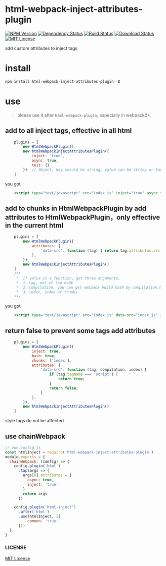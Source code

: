 html-webpack-inject-attributes-plugin
=======================

[![NPM Version][npm-image]][npm-url]
[![Dependency Status][david-image]][npm-url]
[![Build Status][travis-image]][travis-url]
[![Download Status][dt-image]][npm-url]
[![MIT License][license-image]][license-url]


add custom attributes to inject tags

# install

```javascript
npm install html-webpack-inject-attributes-plugin -D
```

# use

 > please use it after `html-webpack-plugin`, especially in webpack2+.

## add to all inject tags, effective in all html

```javascript
    plugins = [
        new HtmlWebpackPlugin(),
        new htmlWebpackInjectAttributesPlugin({
            inject: "true",
            async: true,
            test: {}
        })  // Object, key should be string, value can be string or function、object, object will stringify
    ]
```
you got

```html
    <script type="text/javascript" src="index.js" inject="true" async test="{}"></script>
```

## add to chunks in HtmlWebpackPlugin by add attributes to HtmlWebpackPlugin，only effective in the current html

```javascript
    plugins = [
        new HtmlWebpackPlugin({
            attributes: {
                'data-src': function (tag) { return tag.attributes.src }
            },
        }),
        new htmlWebpackInjectAttributesPlugin()
    ]
    /**
     *  if value is a function, got three arguments。
     *  1、tag, ast of tag node
     *  2、compilation, you can get webpack build hash by compilation.hash
     *  3、index, index of trunks
    **/
```

you got

```html
    <script type="text/javascript" src="index.js" data-src="index.js" inject="true"></script>
```

## return false to prevent some tags add attributes

```javascript
    plugins = [
        new HtmlWebpackPlugin({
            inject: true,
            hash: true,
            chunks: ['index'],
            attributes: {
                'data-src': function (tag, compilation, index) {
                    if (tag.tagName === 'script') {
                        return true;
                    }
                    return false;
                }
            },
        }),
        new htmlWebpackInjectAttributesPlugin()
    ]
```

style tags do not be affected

## use chainWebpack

```javascript
// vue.config.js
const htmlInject = require('html-webpack-inject-attributes-plugin')
module.exports = {
  chainWebpack: (config) => {
    config.plugin('html')
      .tap(args => {
        args[0].attributes = {
          async: true,
          inject: 'true'
        }
        return args
      })

    config.plugin('html-inject')
      .after('html')
      .use(htmlInject, [{
          common: 'true'
      }])
  },
}

```


### LICENSE

[MIT License][license-url]


[npm-url]: https://npmjs.org/package/html-webpack-inject-attributes-plugin
[npm-image]: https://badge.fury.io/js/html-webpack-inject-attributes-plugin.png
[david-image]: https://david-dm.org/leftstick/html-webpack-inject-attributes-plugin.png
[dt-image]: https://img.shields.io/npm/dt/html-webpack-inject-attributes-plugin.svg
[travis-image]: https://travis-ci.com/dyw934854565/html-webpack-inject-attributes-plugin.svg?branch=master
[travis-url]: https://travis-ci.com/dyw934854565/html-webpack-inject-attributes-plugin
[license-image]: https://img.shields.io/npm/l/html-webpack-inject-attributes-plugin.svg
[license-url]: https://raw.githubusercontent.com/dyw934854565/html-webpack-inject-attributes-plugin/master/LICENSE